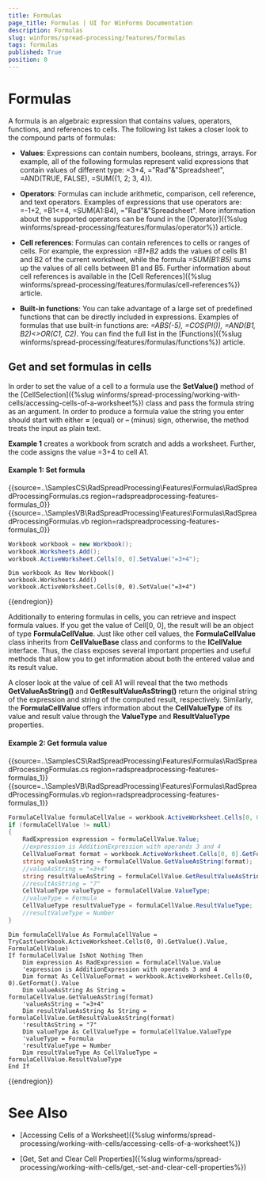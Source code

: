```yaml
---
title: Formulas
page_title: Formulas | UI for WinForms Documentation
description: Formulas
slug: winforms/spread-processing/features/formulas
tags: formulas
published: True
position: 0
---
```


# Formulas



A formula is an algebraic expression that contains values, operators, functions, and references to cells. The following list takes a closer look to the compound parts of formulas:
      

* __Values__: Expressions can contain numbers, booleans, strings, arrays. For example, all of the following formulas represent valid expressions that contain values of different type: =3+4, ="Rad"&"Spreadsheet", =AND(TRUE, FALSE), =SUM({1, 2; 3, 4}).
          

* __Operators__: Formulas can include arithmetic, comparison, cell reference, and text operators. Examples of expressions that use operators are:          =-1+2, =B1<=4, =SUM(A1:B4), ="Rad"&"Spreadsheet". More information about the supported operators can be found in the [Operator]({%slug winforms/spread-processing/features/formulas/operator%}) article.
          

* __Cell references__: Formulas can contain references to cells or ranges of cells. For example, the expression *=B1+B2* adds the values of cells B1 and B2 of the current worksheet, while the formula *=SUM(B1:B5)* sums up the values of all cells between B1 and B5. Further information about cell references is available in the [Cell References]({%slug winforms/spread-processing/features/formulas/cell-references%}) article.
          

* __Built-in functions__: You can take advantage of a large set of predefined functions that can be directly included in expressions. Examples of formulas that use built-in functions are: *=ABS(-5), =COS(PI()), =AND(B1, B2)<>OR(C1, C2)*. You can find the full list in the [Functions]({%slug winforms/spread-processing/features/formulas/functions%}) article.
          

## Get and set formulas in cells

In order to set the value of a cell to a formula use the __SetValue()__ method of the [CellSelection]({%slug winforms/spread-processing/working-with-cells/accessing-cells-of-a-worksheet%}) class and pass the formula string as an argument. In order to produce a formula value the string you enter should start with either __=__ (equal) or __–__ (minus) sign, otherwise, the method treats the input as plain text.
        

__Example 1__ creates a workbook from scratch and adds a worksheet. Further, the code assigns the value =3+4 to cell A1.

#### Example 1: Set formula

{{source=..\SamplesCS\RadSpreadProcessing\Features\Formulas\RadSpreadProcessingFormulas.cs region=radspreadprocessing-features-formulas_0}} 
{{source=..\SamplesVB\RadSpreadProcessing\Features\Formulas\RadSpreadProcessingFormulas.vb region=radspreadprocessing-features-formulas_0}} 

````C#
Workbook workbook = new Workbook();
workbook.Worksheets.Add();
workbook.ActiveWorksheet.Cells[0, 0].SetValue("=3+4");

````
````VB.NET
Dim workbook As New Workbook()
workbook.Worksheets.Add()
workbook.ActiveWorksheet.Cells(0, 0).SetValue("=3+4")

````

{{endregion}} 

Additionally to entering formulas in cells, you can retrieve and inspect formula values. If you get the value of Cell[0, 0], the result will be an object of type __FormulaCellValue__. Just like other cell values, the __FormulaCellValue__ class inherits from __CellValueBase__ class and conforms to the __ICellValue__ interface. Thus, the class exposes several important properties and useful methods that allow you to get information about both the entered value and its result value.
        

A closer look at the value of cell A1 will reveal that the two methods __GetValueAsString()__ and __GetResultValueAsString()__ return the original string of the expression and string of the computed result, respectively. Similarly, the __FormulaCellValue__ offers information about the __CellValueType__ of its value and result value through the __ValueType__ and __ResultValueType__ properties.
       
#### Example 2: Get formula value

{{source=..\SamplesCS\RadSpreadProcessing\Features\Formulas\RadSpreadProcessingFormulas.cs region=radspreadprocessing-features-formulas_1}} 
{{source=..\SamplesVB\RadSpreadProcessing\Features\Formulas\RadSpreadProcessingFormulas.vb region=radspreadprocessing-features-formulas_1}} 

````C#
FormulaCellValue formulaCellValue = workbook.ActiveWorksheet.Cells[0, 0].GetValue().Value as FormulaCellValue;
if (formulaCellValue != null)
{
    RadExpression expression = formulaCellValue.Value;
    //expression is AdditionExpression with operands 3 and 4
    CellValueFormat format = workbook.ActiveWorksheet.Cells[0, 0].GetFormat().Value;
    string valueAsString = formulaCellValue.GetValueAsString(format);
    //valueAsString = "=3+4"
    string resultValueAsString = formulaCellValue.GetResultValueAsString(format);
    //resultAsString = "7"
    CellValueType valueType = formulaCellValue.ValueType;
    //valueType = Formula
    CellValueType resultValueType = formulaCellValue.ResultValueType;
    //resultValueType = Number
}

````
````VB.NET
Dim formulaCellValue As FormulaCellValue = TryCast(workbook.ActiveWorksheet.Cells(0, 0).GetValue().Value, FormulaCellValue)
If formulaCellValue IsNot Nothing Then
    Dim expression As RadExpression = formulaCellValue.Value
    'expression is AdditionExpression with operands 3 and 4
    Dim format As CellValueFormat = workbook.ActiveWorksheet.Cells(0, 0).GetFormat().Value
    Dim valueAsString As String = formulaCellValue.GetValueAsString(format)
    'valueAsString = "=3+4"
    Dim resultValueAsString As String = formulaCellValue.GetResultValueAsString(format)
    'resultAsString = "7"
    Dim valueType As CellValueType = formulaCellValue.ValueType
    'valueType = Formula
    'resultValueType = Number
    Dim resultValueType As CellValueType = formulaCellValue.ResultValueType
End If

````

{{endregion}} 

# See Also

 * [Accessing Cells of a Worksheet]({%slug winforms/spread-processing/working-with-cells/accessing-cells-of-a-worksheet%})

 * [Get, Set and Clear Cell Properties]({%slug winforms/spread-processing/working-with-cells/get,-set-and-clear-cell-properties%})
